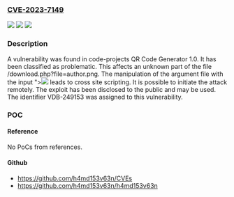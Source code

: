 ### [CVE-2023-7149](https://cve.mitre.org/cgi-bin/cvename.cgi?name=CVE-2023-7149)
![](https://img.shields.io/static/v1?label=Product&message=QR%20Code%20Generator&color=blue)
![](https://img.shields.io/static/v1?label=Version&message=%3D%201.0%20&color=brighgreen)
![](https://img.shields.io/static/v1?label=Vulnerability&message=CWE-79%20Cross%20Site%20Scripting&color=brighgreen)

### Description

A vulnerability was found in code-projects QR Code Generator 1.0. It has been classified as problematic. This affects an unknown part of the file /download.php?file=author.png. The manipulation of the argument file with the input "><iMg src=N onerror=alert(document.domain)> leads to cross site scripting. It is possible to initiate the attack remotely. The exploit has been disclosed to the public and may be used. The identifier VDB-249153 was assigned to this vulnerability.

### POC

#### Reference
No PoCs from references.

#### Github
- https://github.com/h4md153v63n/CVEs
- https://github.com/h4md153v63n/h4md153v63n

